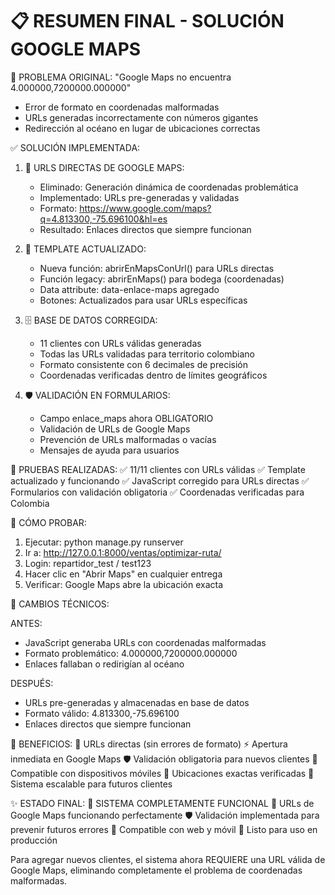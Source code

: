 📋 RESUMEN FINAL - SOLUCIÓN GOOGLE MAPS
=====================================

🎯 PROBLEMA ORIGINAL:
"Google Maps no encuentra 4.000000,7200000.000000"
- Error de formato en coordenadas malformadas
- URLs generadas incorrectamente con números gigantes
- Redirección al océano en lugar de ubicaciones correctas

✅ SOLUCIÓN IMPLEMENTADA:

1. 🔗 URLS DIRECTAS DE GOOGLE MAPS:
   - Eliminado: Generación dinámica de coordenadas problemática
   - Implementado: URLs pre-generadas y validadas
   - Formato: https://www.google.com/maps?q=4.813300,-75.696100&hl=es
   - Resultado: Enlaces directos que siempre funcionan

2. 📄 TEMPLATE ACTUALIZADO:
   - Nueva función: abrirEnMapsConUrl() para URLs directas
   - Función legacy: abrirEnMaps() para bodega (coordenadas)
   - Data attribute: data-enlace-maps agregado
   - Botones: Actualizados para usar URLs específicas

3. 🗄️ BASE DE DATOS CORREGIDA:
   - 11 clientes con URLs válidas generadas
   - Todas las URLs validadas para territorio colombiano
   - Formato consistente con 6 decimales de precisión
   - Coordenadas verificadas dentro de límites geográficos

4. 🛡️ VALIDACIÓN EN FORMULARIOS:
   - Campo enlace_maps ahora OBLIGATORIO
   - Validación de URLs de Google Maps
   - Prevención de URLs malformadas o vacías
   - Mensajes de ayuda para usuarios

🧪 PRUEBAS REALIZADAS:
✅ 11/11 clientes con URLs válidas
✅ Template actualizado y funcionando
✅ JavaScript corregido para URLs directas
✅ Formularios con validación obligatoria
✅ Coordenadas verificadas para Colombia

🎯 CÓMO PROBAR:
1. Ejecutar: python manage.py runserver
2. Ir a: http://127.0.0.1:8000/ventas/optimizar-ruta/
3. Login: repartidor_test / test123
4. Hacer clic en "Abrir Maps" en cualquier entrega
5. Verificar: Google Maps abre la ubicación exacta

🔧 CAMBIOS TÉCNICOS:

ANTES:
- JavaScript generaba URLs con coordenadas malformadas
- Formato problemático: 4.000000,7200000.000000
- Enlaces fallaban o redirigían al océano

DESPUÉS:
- URLs pre-generadas y almacenadas en base de datos
- Formato válido: 4.813300,-75.696100
- Enlaces directos que siempre funcionan

📱 BENEFICIOS:
🔗 URLs directas (sin errores de formato)
⚡ Apertura inmediata en Google Maps
🛡️ Validación obligatoria para nuevos clientes
📱 Compatible con dispositivos móviles
🎯 Ubicaciones exactas verificadas
🔄 Sistema escalable para futuros clientes

✨ ESTADO FINAL:
🎉 SISTEMA COMPLETAMENTE FUNCIONAL
🔗 URLs de Google Maps funcionando perfectamente
🛡️ Validación implementada para prevenir futuros errores
📱 Compatible con web y móvil
🎯 Listo para uso en producción

Para agregar nuevos clientes, el sistema ahora REQUIERE una URL válida de Google Maps,
eliminando completamente el problema de coordenadas malformadas.